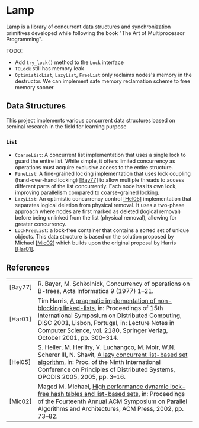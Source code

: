 # Lamp

Lamp is a library of concurrent data structures and synchronization primitives developed while following the book "The Art of Multiprocessor Programming".

TODO:
- Add `try_lock()` method to the `Lock` interface
- `TOLock` still has memory leak
- `OptimisticList`, `LazyList`, `FreeList` only reclaims nodes's memory in the destructor. We can implement safe memory reclamation scheme to free memory sooner

## Data Structures
This project implements various concurrent data structures based on seminal research in the field for learning purpose
### List
- `CoarseList`: A concurrent list implementation that uses a single lock to guard the entire list. While simple, it offers limited concurrency as operations must acquire exclusive access to the entire structure.
- `FineList`: A fine-grained locking implementation that uses lock coupling (hand-over-hand locking) [[Bay77]](#Bay77) to allow multiple threads to access different parts of the list concurrently. Each node has its own lock, improving parallelism compared to coarse-grained locking.
- `LazyList`: An optimistic concurrency control [[Hel05]](#Hel05) implementation that separates logical deletion from physical removal. It uses a two-phase approach where nodes are first marked as deleted (logical removal) before being unlinked from the list (physical removal), allowing for greater concurrency.
- `LockFreeList`: a lock-free container that contains a sorted set of unique objects. This data structure is based on the solution proposed by Michael [[Mic02]](#Mic02) which builds upon the original proposal by Harris [[Har01]](#Har01).

## References
|     |     |
| --- | --- |
| <a id="Bay77"></a> [Bay77] | R. Bayer, M. Schkolnick, Concurrency of operations on B-trees, Acta Informatica 9 (1977) 1–21. |
| <a id="Har01"></a> [Har01] | Tim Harris, [A pragmatic implementation of non-blocking linked-lists](https://timharris.uk/papers/2001-disc.pdf), in: Proceedings of 15th International Symposium on Distributed Computing, DISC 2001, Lisbon, Portugal, in: Lecture Notes in Computer Science, vol. 2180, Springer Verlag, October 2001, pp. 300–314. |
| <a id="Hel05"></a> [Hel05] | S. Heller, M. Herlihy, V. Luchangco, M. Moir, W.N. Scherer III, N. Shavit, [A lazy concurrent list-based set algorithm](https://people.csail.mit.edu/shanir/publications/Lazy_Concurrent.pdf), in: Proc. of the Ninth International Conference on Principles of Distributed Systems, OPODIS 2005, 2005, pp. 3–16. |
| <a id="Mic02"></a> [Mic02] | Maged M. Michael, [High performance dynamic lock-free hash tables and list-based sets](https://dl.acm.org/doi/pdf/10.1145/564870.564881), in: Proceedings of the Fourteenth Annual ACM Symposium on Parallel Algorithms and Architectures, ACM Press, 2002, pp. 73–82. |
